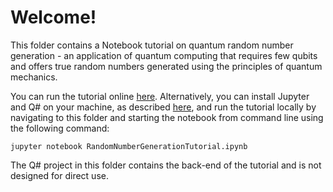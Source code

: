 # Welcome!

This folder contains a Notebook tutorial on quantum random number generation - 
an application of quantum computing that requires few qubits and offers true random numbers generated using the principles of quantum mechanics.

You can run the tutorial online [here](https://mybinder.org/v2/gh/Microsoft/QuantumKatas/main?filepath=tutorials/RandomNumberGeneration%2FRandomNumberGenerationTutorial.ipynb). Alternatively, you can install Jupyter and Q# on your machine, as described [here](https://docs.microsoft.com/azure/quantum/install-jupyter-qdk), and run the tutorial locally by navigating to this folder and starting the notebook from command line using the following command: 

    jupyter notebook RandomNumberGenerationTutorial.ipynb

The Q# project in this folder contains the back-end of the tutorial and is not designed for direct use.
